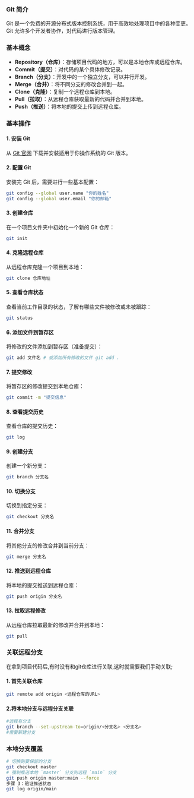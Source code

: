 ### Git 简介

Git 是一个免费的开源分布式版本控制系统，用于高效地处理项目中的各种变更。Git 允许多个开发者协作，对代码进行版本管理。

### 基本概念

- **Repository（仓库）**：存储项目代码的地方，可以是本地仓库或远程仓库。
- **Commit（提交）**：对代码的某个具体修改记录。
- **Branch（分支）**：开发中的一个独立分支，可以并行开发。
- **Merge（合并）**：将不同分支的修改合并到一起。
- **Clone（克隆）**：复制一个远程仓库到本地。
- **Pull（拉取）**：从远程仓库获取最新的代码并合并到本地。
- **Push（推送）**：将本地的提交上传到远程仓库。

### 基本操作

#### 1. 安装 Git

从 [Git 官网](https://git-scm.com/) 下载并安装适用于你操作系统的 Git 版本。

#### 2. 配置 Git

安装完 Git 后，需要进行一些基本配置：

```bash
git config --global user.name "你的姓名" 
git config --global user.email "你的邮箱"
```

#### 3. 创建仓库

在一个项目文件夹中初始化一个新的 Git 仓库：

```bash
git init
```

#### 4. 克隆远程仓库

从远程仓库克隆一个项目到本地：

```bash
git clone 仓库地址
```
#### 5. 查看仓库状态

查看当前工作目录的状态，了解有哪些文件被修改或未被跟踪：

```bash
git status
```

#### 6. 添加文件到暂存区

将修改的文件添加到暂存区（准备提交）：

```bash
git add 文件名 # 或添加所有修改的文件 git add .
```

#### 7. 提交修改

将暂存区的修改提交到本地仓库：

```bash
git commit -m "提交信息"
```

#### 8. 查看提交历史

查看仓库的提交历史：

```bash
git log
```

#### 9. 创建分支

创建一个新分支：

```bash
git branch 分支名
```

#### 10. 切换分支

切换到指定分支：

```bash
git checkout 分支名
```

#### 11. 合并分支

将其他分支的修改合并到当前分支：

```bash
git merge 分支名
```

#### 12. 推送到远程仓库

将本地的提交推送到远程仓库：

```bash
git push origin 分支名
```

#### 13. 拉取远程修改

从远程仓库拉取最新的修改并合并到本地：

```bash
git pull
```

### 关联远程分支
在拿到项目代码后,有时没有和git仓库进行关联,这时就需要我们手动关联;

#### 1. 首先关联仓库
```bash
git remote add origin <远程仓库的URL>
```
#### 2.将本地分支与远程分支关联
```bash
#远程有分支
git branch --set-upstream-to=origin/<分支名> <分支名>
#需要新建分支

```

### 本地分支覆盖
```bash
# 切换到要保留的分支
git checkout master
# 强制推送本地 `master` 分支到远程 `main` 分支
git push origin master:main --force
步骤 3：验证推送状态
git log origin/main
```